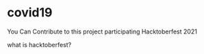 # covid19
You Can Contribute to this project participating Hacktoberfest 2021

what is hacktoberfest?
